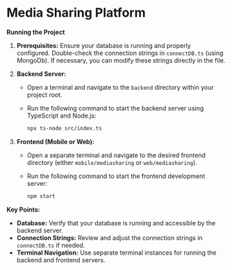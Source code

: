 
# Media Sharing Platform


**Running the Project**

1. **Prerequisites:** Ensure your database is running and properly configured. Double-check the connection strings in `connectDB.ts` (using MongoDb). If necessary, you can modify these strings directly in the file.

2. **Backend Server:**

   - Open a terminal and navigate to the `backend` directory within your project root.
   - Run the following command to start the backend server using TypeScript and Node.js:

     ```bash
     npx ts-node src/index.ts
     ```

3. **Frontend (Mobile or Web):**

   - Open a separate terminal and navigate to the desired frontend directory (either `mobile/mediasharing` or `web/mediasharing`).
   - Run the following command to start the frontend development server:

     ```bash
     npm start
     ```

**Key Points:**

- **Database:** Verify that your database is running and accessible by the backend server.
- **Connection Strings:** Review and adjust the connection strings in `connectDB.ts` if needed.
- **Terminal Navigation:** Use separate terminal instances for running the backend and frontend servers.


